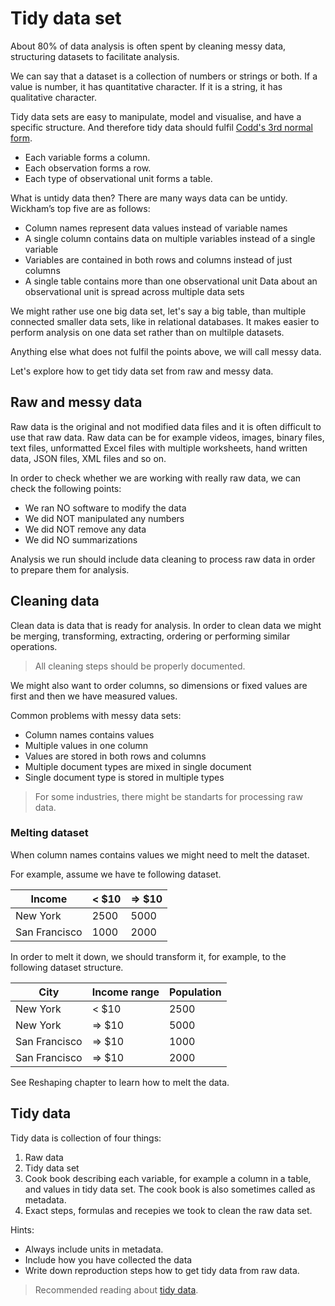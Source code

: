 # Tidy data set

About 80% of data analysis is often spent by cleaning messy data, structuring datasets to facilitate analysis.

We can say that a dataset is a collection of numbers or strings or both. If a value is number, it has quantitative character. If it is a string, it has qualitative character.

Tidy data sets are easy to manipulate, model and visualise, and have a specific structure. And therefore tidy data should fulfil [Codd's 3rd normal form](http://en.wikipedia.org/wiki/Boyce%E2%80%93Codd_normal_form).

* Each variable forms a column.
* Each observation forms a row.
* Each type of observational unit forms a table.

What is untidy data then? There are many ways data can be untidy. Wickham’s top five are as follows:

* Column names represent data values instead of variable names
* A single column contains data on multiple variables instead of a single variable
* Variables are contained in both rows and columns instead of just columns
* A single table contains more than one observational unit
Data about an observational unit is spread across multiple data sets

We might rather use one big data set, let's say a big table, than multiple connected smaller data sets, like in relational databases. It makes easier to perform analysis on one data set rather than on multilple datasets.

Anything else what does not fulfil the points above, we will call messy data.

Let's explore how to get tidy data set from raw and messy data.

## Raw and messy data

Raw data is the original and not modified data files and it is often difficult to use that raw data. Raw data can be for example videos, images, binary files, text files, unformatted Excel files with multiple worksheets, hand written data, JSON files, XML files and so on.

In order to check whether we are working with really raw data, we can check the following points:

* We ran NO software to modify the data
* We did NOT manipulated any numbers
* We did NOT remove any data
* We did NO summarizations

Analysis we run should include data cleaning to process raw data in order to prepare them for analysis.

## Cleaning data

Clean data is data that is ready for analysis. In order to clean data we might be merging, transforming, extracting, ordering or performing similar operations.

> All cleaning steps should be properly documented.

We might also want to order columns, so dimensions or fixed values are first and then we have measured values.

Common problems with messy data sets:

* Column names contains values
* Multiple values in one column
* Values are stored in both rows and columns
* Multiple document types are mixed in single document
* Single document type is stored in multiple types

> For some industries, there might be standarts for processing raw data.

### Melting dataset

When column names contains values we might need to melt the dataset.

For example, assume we have te following dataset.

| Income | < $10 | => $10  |
| -- | -- | -- |
| New York | 2500 | 5000 |
| San Francisco | 1000 | 2000 |

In order to melt it down, we should transform it, for example, to the following dataset structure.

| City | Income range | Population |
| -- | -- | -- |
| New York | < $10 | 2500 |
| New York | => $10 | 5000 |
| San Francisco | => $10 | 1000 |
| San Francisco | => $10 | 2000 |

See Reshaping chapter to learn how to melt the data.

## Tidy data

Tidy data is collection of four things:

1. Raw data
2. Tidy data set
3. Cook book describing each variable, for example a column in a table, and values in tidy data set. The cook book is  also sometimes called as metadata.
4. Exact steps, formulas and recepies we took to clean the raw data set.

Hints:

* Always include units in metadata.
* Include how you have collected the data
* Write down reproduction steps how to get tidy data from raw data.

> Recommended reading about [tidy data](http://www.stat.wvu.edu/~jharner/courses/stat623/docs/tidy-dataJSS.pdf).
